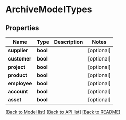 # ArchiveModelTypes

## Properties
Name | Type | Description | Notes
------------ | ------------- | ------------- | -------------
**supplier** | **bool** |  | [optional] 
**customer** | **bool** |  | [optional] 
**project** | **bool** |  | [optional] 
**product** | **bool** |  | [optional] 
**employee** | **bool** |  | [optional] 
**account** | **bool** |  | [optional] 
**asset** | **bool** |  | [optional] 

[[Back to Model list]](../../README.md#documentation-for-models) [[Back to API list]](../../README.md#documentation-for-api-endpoints) [[Back to README]](../../README.md)


